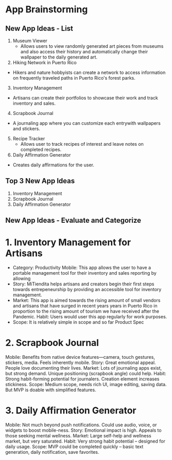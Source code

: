 App Brainstorming 
===


## New App Ideas - List
1. Museum Viewer
   - Allows users to view randomly generated art pieces from museums and also access their history and automatically change their wallpaper to the daily generated art.
2. Hiking Network in Puerto Rico
- Hikers and nature hobbyists can create a network to access information on frequently traveled paths in Puerto Rico's forest parks.
3. Inventory Management
 - Artisans can create their portfolios to showcase their work and track inventory and sales.
4. Scrapbook Journal
 - A journaling app where you can customize each entrywith wallpapers and stickers.
5.  Recipe Tracker 
    - Allows user to track recipes of interest and leave notes on completed recipes.
6. Daily Affirmation Generator
 - Creates daily affirmations for the user.

## Top 3 New App Ideas
1. Inventory Management
2. Scrapbook Journal
3. Daily Affirmation Generator

## New App Ideas - Evaluate and Categorize
# 1. Inventory Management for Artisans
- Category: Productivity
Mobile: This app allows the user to have a portable management tool for their inventory and sales reporting by allowing 
- Story: MiTiendita helps artisans and creators begin their first steps towards entrepeneurship by providing an accessible tool for inventory management.
- Market: This app is aimed towards the rising amount of small vendors and artisans that have surged in recent years years in Puerto Rico in proportion to the rising amount of tourism we have received after the Pandemic.
Habit: Users would user this app regularly for work purposes. 
- Scope: It is relatively simple in scope and so far 
Product Spec
# 2. Scrapbook Journal
Mobile: Benefits from native device features—camera, touch gestures, stickers, media. Feels inherently mobile.
Story: Great emotional appeal. People love documenting their lives.
Market: Lots of journaling apps exist, but strong demand. Unique positioning (scrapbook angle) could help.
Habit: Strong habit-forming potential for journalers. Creation element increases stickiness.
Scope: Medium scope, needs rich UI, image editing, saving data. But MVP is doable with simplified features.
# 3. Daily Affirmation Generator
Mobile: Not much beyond push notifications. Could use audio, voice, or widgets to boost mobile-ness.
Story: Emotional impact is high. Appeals to those seeking mental wellness.
Market: Large self-help and wellness market, but very saturated.
Habit: Very strong habit potential – designed for daily usage.
Scope: MVP could be completed quickly – basic text generation, daily notification, save favorites.


